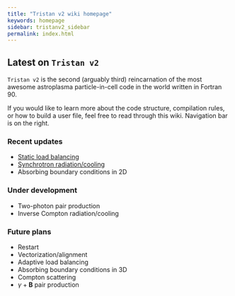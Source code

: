 ```yaml
---
title: "Tristan v2 wiki homepage"
keywords: homepage
sidebar: tristanv2_sidebar
permalink: index.html
---
```


## Latest on `Tristan v2`

`Tristan v2` is the second (arguably third) reincarnation of the most awesome astroplasma particle-in-cell code in the world written in Fortran 90.

If you would like to learn more about the code structure, compilation rules, or how to build a user file, feel free to read through this wiki. Navigation bar is on the right.

### Recent updates

* [Static load balancing](tristanv2-loadbal.html#static-load-balancing)
* [Synchrotron radiation/cooling](tristanv2-radiation.html#synchrotron-cooling)
* Absorbing boundary conditions in 2D

### Under development

* Two-photon pair production
* Inverse Compton radiation/cooling

### Future plans

* Restart
* Vectorization/alignment
* Adaptive load balancing
* Absorbing boundary conditions in 3D
* Compton scattering
* $\gamma + \boldsymbol{B}$ pair production
